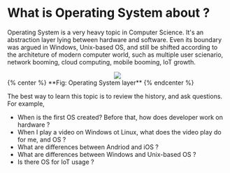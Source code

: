 # What is Operating System about ?

Operating System is a very heavy topic in Computer Science. It's an abstraction layer lying between hardware and software. Even its boundary was argued in Windows, Unix-based OS, and still be shifted according to the architeture of modern computer world, such as multiple user scienario, network booming, cloud computing, mobile booming, IoT growth.

<div style="text-align:center">
<img src="https://upload.wikimedia.org/wikipedia/commons/e/e1/Operating_system_placement.svg">
</div>
{% center %} **Fig: Operating System layer** {% endcenter %}

The best way to learn this topic is to review the history, and ask questions. For example,

* When is the first OS created? Before that, how does developer work on hardware ?
* When I play a video on Windows ot Linux, what does the video play do for me, and OS ?
* What are differences between Andriod and iOS ?
* What are differences between Windows and Unix-based OS ?
* Is there OS for IoT usage ?
